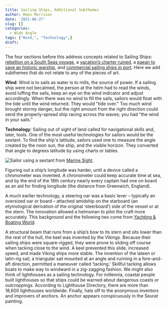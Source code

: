 ```yaml
---
title: Sailing Ships, Additional Subthemes
author: Rees Morrison
date: '2021-06-27'
slug: []
categories:
  - Wide Angle
tags: ["Wind,", "Technology",]
draft:
---
```


The four sections before this address concepts related to Sailing Ships: [rebellion on a South Seas voyage](https://themesfromart.com/post/2021-06-26-sailing-ships-mutiny-on-the-bounty-a-movie-with/sailingshipsmutiny/), a [vacation’s charter ruined](https://themesfromart.com/post/2021-06-27-sailingships-from-sloop-john-b-a-rock-song-by-the-beach-boys/sailingshipsjohnb/), a [paean to save an historic warship](https://themesfromart.com/post/2021-06-26-sailing-ships-from-old-ironsides-a-poem-by-oliver-wendell-holmes/sailingshipsironsides/), and [commercial sailing ships in port](https://themesfromart.com/post/2021-06-26-sailing-ships-harbour-at-honfleur-a-painting-by-georges-seurat/sailinghonfleur/).  Here we add subthemes that do not relate to any of the pieces of art.

<!--more-->

**Wind**:  Wind is to sails as water is to mills, the source of power.  If a sailing ship were not becalmed, the person at the helm had to read the winds, avoid luffing the sails, keep an eye on the wind indicator and adjust accordingly.  When there was no wind to fill the sails, sailors would float with the tide until the wind returned. They would "tide over."  Too much wind brought stormy danger, but the right amount from the right direction could send the properly-spread ship racing across the waves; you had “the wind in your sails.”  

**Technology**:   Sailing out of sight of land called for navigational skills and, later, tools.  One of the most useful technologies for sailors would be the sextant.  To find the ship's latitude, sailors used one to measure the angle created by the noon sun, the ship, and the visible horizon.   They converted that angle to degrees latitude by using charts or tables.  

![Sailor using a sextant](/media/SailsSextant.jpg) from [Marine Sight](https://www.marineinsight.com/marine-navigation/what-is-a-sextant/).

Figuring out a ship’s longitude was harder, until a device called a chronometer was invented.  A chronometer could keep accurate time at sea, and by the end of the 18th century nearly every captain had one on board as an aid for finding longitude (the distance from Greenwich, England).

A much earlier technology, a steering oar was a basic lever – typically an oversized oar or board – attached amidship on the starboard (an etymological derivation of the original ‘steerboard’) side of the vessel or at the stern. The innovation allowed a helmsman to pilot the craft more accurately.  This background and the following two come from [Yachting & Boating World](https://www.ybw.com/features/10-top-innovations-in-the-history-of-sailing-17358).

A structural beam that runs from a ship’s bow to its stern and sits lower than the rest of the hull, the keel was invented by the Vikings.  Because their sailing ships were square-rigged, they were prone to sliding off course when tacking close to the wind.  A keel prevented this slide, increased speed, and made Viking ships more stable.  The invention of the lateen or latin-rig sail, a triangular sail mounted at an angle and running in a fore-and-aft direction, permitted a maneuver called ‘tacking.’  Skillful tacking allows boats to make way to windward in a zig-zagging fashion.  We might also think of lighthouses as a sailing technology.  For millennia, coastal people built lighthouses so that ships could be warned about dangerous coasts or outcroppings.  According to Lighthouse Directory, there are more than 18,600 lighthouses worldwide.  Finally, hats off to the anonymous inventors and improvers of anchors.   An anchor appears conspicuously in the Seurat painting.

